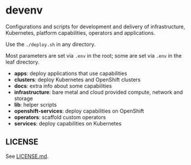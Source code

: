 # devenv

Configurations and scripts for development and delivery of infrastructure,
Kubernetes, platform capabilities, operators and applications.

Use the `./deploy.sh` in any directory.

Most parameters are set via `.env` in the root; some are set via `.env` in the
leaf directory.

- **apps**: deploy applications that use capabilities
- **clusters**: deploy Kubernetes and OpenShift clusters
- **docs**: extra info about some capabilities
- **infrastructure**: bare metal and cloud provided compute, network and storage
- **lib**: helper scripts
- **openshift-services**: deploy capabilities on OpenShift
- **operators**: scaffold custom operators
- **services**: deploy capabilities on Kubernetes

## LICENSE

See [LICENSE.md](LICENSE.md).